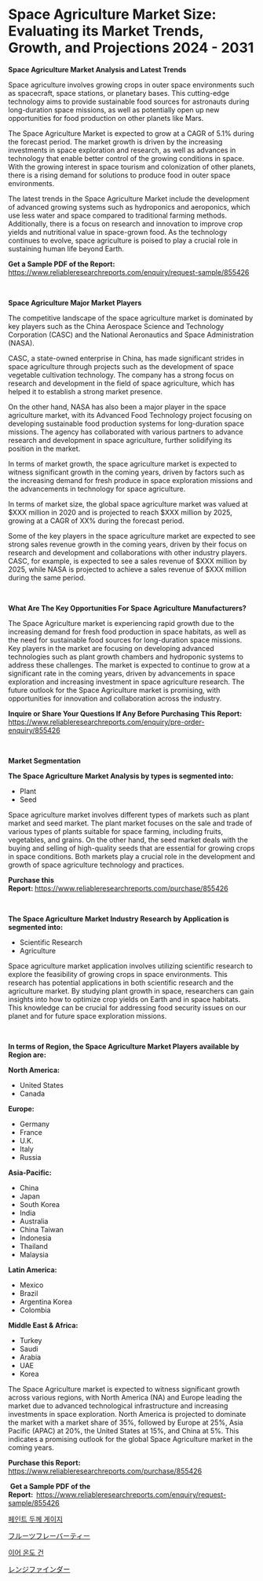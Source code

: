 <p><h1>Space Agriculture Market Size: Evaluating its Market Trends, Growth, and Projections 2024 - 2031</h1></p><p><strong>Space Agriculture Market Analysis and Latest Trends</strong></p>
<p><p>Space agriculture involves growing crops in outer space environments such as spacecraft, space stations, or planetary bases. This cutting-edge technology aims to provide sustainable food sources for astronauts during long-duration space missions, as well as potentially open up new opportunities for food production on other planets like Mars.</p><p>The Space Agriculture Market is expected to grow at a CAGR of 5.1% during the forecast period. The market growth is driven by the increasing investments in space exploration and research, as well as advances in technology that enable better control of the growing conditions in space. With the growing interest in space tourism and colonization of other planets, there is a rising demand for solutions to produce food in outer space environments.</p><p>The latest trends in the Space Agriculture Market include the development of advanced growing systems such as hydroponics and aeroponics, which use less water and space compared to traditional farming methods. Additionally, there is a focus on research and innovation to improve crop yields and nutritional value in space-grown food. As the technology continues to evolve, space agriculture is poised to play a crucial role in sustaining human life beyond Earth.</p></p>
<p><strong>Get a Sample PDF of the Report:&nbsp;</strong> <a href="https://www.reliableresearchreports.com/enquiry/request-sample/855426">https://www.reliableresearchreports.com/enquiry/request-sample/855426</a></p>
<p>&nbsp;</p>
<p><strong>Space Agriculture Major Market Players</strong></p>
<p><p>The competitive landscape of the space agriculture market is dominated by key players such as the China Aerospace Science and Technology Corporation (CASC) and the National Aeronautics and Space Administration (NASA). </p><p>CASC, a state-owned enterprise in China, has made significant strides in space agriculture through projects such as the development of space vegetable cultivation technology. The company has a strong focus on research and development in the field of space agriculture, which has helped it to establish a strong market presence. </p><p>On the other hand, NASA has also been a major player in the space agriculture market, with its Advanced Food Technology project focusing on developing sustainable food production systems for long-duration space missions. The agency has collaborated with various partners to advance research and development in space agriculture, further solidifying its position in the market. </p><p>In terms of market growth, the space agriculture market is expected to witness significant growth in the coming years, driven by factors such as the increasing demand for fresh produce in space exploration missions and the advancements in technology for space agriculture. </p><p>In terms of market size, the global space agriculture market was valued at $XXX million in 2020 and is projected to reach $XXX million by 2025, growing at a CAGR of XX% during the forecast period. </p><p>Some of the key players in the space agriculture market are expected to see strong sales revenue growth in the coming years, driven by their focus on research and development and collaborations with other industry players. CASC, for example, is expected to see a sales revenue of $XXX million by 2025, while NASA is projected to achieve a sales revenue of $XXX million during the same period.</p></p>
<p>&nbsp;</p>
<p><strong>What Are The Key Opportunities For Space Agriculture Manufacturers?</strong></p>
<p><p>The Space Agriculture market is experiencing rapid growth due to the increasing demand for fresh food production in space habitats, as well as the need for sustainable food sources for long-duration space missions. Key players in the market are focusing on developing advanced technologies such as plant growth chambers and hydroponic systems to address these challenges. The market is expected to continue to grow at a significant rate in the coming years, driven by advancements in space exploration and increasing investment in space agriculture research. The future outlook for the Space Agriculture market is promising, with opportunities for innovation and collaboration across the industry.</p></p>
<p><strong>Inquire or Share Your Questions If Any Before Purchasing This Report:</strong> <a href="https://www.reliableresearchreports.com/enquiry/pre-order-enquiry/855426">https://www.reliableresearchreports.com/enquiry/pre-order-enquiry/855426</a></p>
<p>&nbsp;</p>
<p><strong>Market Segmentation</strong></p>
<p><strong>The Space Agriculture Market Analysis by types is segmented into:</strong></p>
<p><ul><li>Plant</li><li>Seed</li></ul></p>
<p><p>Space agriculture market involves different types of markets such as plant market and seed market. The plant market focuses on the sale and trade of various types of plants suitable for space farming, including fruits, vegetables, and grains. On the other hand, the seed market deals with the buying and selling of high-quality seeds that are essential for growing crops in space conditions. Both markets play a crucial role in the development and growth of space agriculture technology and practices.</p></p>
<p><strong>Purchase this Report:&nbsp;</strong><a href="https://www.reliableresearchreports.com/purchase/855426">https://www.reliableresearchreports.com/purchase/855426</a></p>
<p>&nbsp;</p>
<p><strong>The Space Agriculture Market Industry Research by Application is segmented into:</strong></p>
<p><ul><li>Scientific Research</li><li>Agriculture</li></ul></p>
<p><p>Space agriculture market application involves utilizing scientific research to explore the feasibility of growing crops in space environments. This research has potential applications in both scientific research and the agriculture market. By studying plant growth in space, researchers can gain insights into how to optimize crop yields on Earth and in space habitats. This knowledge can be crucial for addressing food security issues on our planet and for future space exploration missions.</p></p>
<p>&nbsp;</p>
<p><strong>In terms of Region, the Space Agriculture Market Players available by Region are:</strong></p>
<p>
    <p> <strong> North America: </strong>
        <ul>
            <li>United States</li>
            <li>Canada</li>
        </ul>
        </p> 
    <p> <strong> Europe: </strong>
        <ul>
            <li>Germany</li>
            <li>France</li>
            <li>U.K.</li>
            <li>Italy</li>
            <li>Russia</li>
        </ul>
        </p> 
    <p> <strong> Asia-Pacific: </strong>
        <ul>
            <li>China</li>
            <li>Japan</li>
            <li>South Korea</li>
            <li>India</li>
            <li>Australia</li>
            <li>China Taiwan</li>
            <li>Indonesia</li>
            <li>Thailand</li>
            <li>Malaysia</li>
        </ul>
        </p> 
    <p> <strong> Latin America: </strong>
        <ul>
            <li>Mexico</li>
            <li>Brazil</li>
            <li>Argentina Korea</li>
            <li>Colombia</li>
        </ul>
        </p> 
    <p> <strong> Middle East & Africa: </strong>
        <ul>
            <li>Turkey</li>
            <li>Saudi</li>
            <li>Arabia</li>
            <li>UAE</li>
            <li>Korea</li>
        </ul>
    </p>
    </p>
<p><p>The Space Agriculture market is expected to witness significant growth across various regions, with North America (NA) and Europe leading the market due to advanced technological infrastructure and increasing investments in space exploration. North America is projected to dominate the market with a market share of 35%, followed by Europe at 25%, Asia Pacific (APAC) at 20%, the United States at 15%, and China at 5%. This indicates a promising outlook for the global Space Agriculture market in the coming years.</p></p>
<p><strong>Purchase this Report: </strong><a href="https://www.reliableresearchreports.com/purchase/855426">https://www.reliableresearchreports.com/purchase/855426</a></p>
<p>&nbsp;<strong>Get a Sample PDF of the Report:&nbsp;&nbsp;</strong><a href="https://www.reliableresearchreports.com/enquiry/request-sample/855426">https://www.reliableresearchreports.com/enquiry/request-sample/855426</a></p>
<p><strong></strong></p>
<p><p><a href="https://medium.com/@duttgfgzg7325/%ED%8E%98%EC%9D%B8%ED%8A%B8-%EB%91%90%EA%BB%98-%EA%B2%8C%EC%9D%B4%EC%A7%80-%EC%8B%9C%EC%9E%A5-%EA%B7%9C%EB%AA%A8-%EC%8B%9C%EC%9E%A5-%EC%A0%84%EB%A7%9D-%EB%B0%8F-%EC%8B%9C%EC%9E%A5-%EC%98%88%EC%B8%A1-2024%EB%85%84%EB%B6%80%ED%84%B0-2031%EB%85%84%EA%B9%8C%EC%A7%80-18de27e5eea0">페인트 두께 게이지</a></p><p><a href="https://medium.com/@tariqzafar00/%E3%83%95%E3%83%AB%E3%83%BC%E3%83%84%E9%A2%A8%E5%91%B3%E3%81%AE%E3%81%8A%E8%8C%B6%E5%B8%82%E5%A0%B4-2031%E5%B9%B4%E3%81%BE%E3%81%A7%E3%81%AE%E6%88%90%E5%8A%9F%E3%82%92%E5%8F%8E%E3%82%81%E3%82%8B%E3%83%93%E3%82%B8%E3%83%8D%E3%82%B9%E6%88%A6%E7%95%A5%E3%81%AE%E9%8D%B5-d7588e96e41f">フルーツフレーバーティー</a></p><p><a href="https://medium.com/@sherrillcrooksxa8i18ucf2m/%EA%B7%80-%EC%98%A8%EB%8F%84-%EC%B8%A1%EC%A0%95%EA%B8%B0-%EC%8B%9C%EC%9E%A5-%EB%B6%84%EC%84%9D%EA%B3%BC-2024%EB%85%84%EB%B6%80%ED%84%B0-2031%EB%85%84%EA%B9%8C%EC%A7%80%EC%9D%98-%ED%81%AC%EA%B8%B0-%EC%98%88%EC%B8%A1-3d2232ee343d">이어 온도 건</a></p><p><a href="https://medium.com/@presleymertz2021/%E3%83%AC%E3%83%B3%E3%82%B8%E3%83%95%E3%82%A1%E3%82%A4%E3%83%B3%E3%83%80%E3%83%BC%E3%83%9E%E3%83%BC%E3%82%B1%E3%83%83%E3%83%88%E3%81%AE%E8%A6%8F%E6%A8%A1%E3%81%AF-%E3%82%B0%E3%83%AD%E3%83%BC%E3%83%90%E3%83%AB%E7%94%A3%E6%A5%AD%E3%81%AB%E3%81%8A%E3%81%91%E3%82%8B%E6%9C%80%E9%81%A9%E3%81%AA%E3%83%9E%E3%83%BC%E3%82%B1%E3%83%86%E3%82%A3%E3%83%B3%E3%82%B0%E3%83%81%E3%83%A3%E3%83%B3%E3%83%8D%E3%83%AB%E3%82%92%E6%98%8E%E3%82%89%E3%81%8B%E3%81%AB%E3%81%97%E3%81%BE%E3%81%99-3ea0304c6d1a">レンジファインダー</a></p></p>